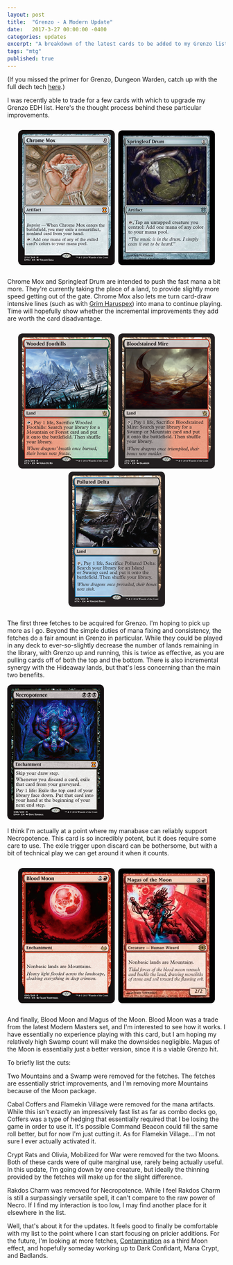 ```yaml
---
layout: post
title:  "Grenzo - A Modern Update"
date:   2017-3-27 00:00:00 -0400
categories: updates
excerpt: "A breakdown of the latest cards to be added to my Grenzo list."
tags: "mtg"
published: true
---
```


(If you missed the primer for Grenzo, Dungeon Warden, catch up with the full dech tech <a href="https://toomanycardgames.com/2017/03/01/magic-the-gathering-competitive-edh-primer-grenzo-dungeon-warden-who-pays-for-their-creatures/" target="_blank">here</a>.)

I was recently able to trade for a few cards with which to upgrade my Grenzo EDH list.  Here's the thought process behind these particular improvements.


<div style="text-align:center;margin:auto;padding:10px">
<img src="/resources/ChromeMox.jpg" style="border:2px solid #fafafa;border-radius:10px">
<img src="/resources/Springleaf.jpg" style="border:2px solid #fafafa;border-radius:10px">
</div>

Chrome Mox and Springleaf Drum are intended to push the fast mana a bit more.  They're currently taking the place of a land, to provide slightly more speed getting out of the gate.  Chrome Mox also lets me turn card-draw intensive lines (such as with <a href="http://gatherer.wizards.com/Pages/Card/Details.aspx?multiverseid=394075" target="_blank">Grim Haruspex</a>) into mana to continue playing.  Time will hopefully show whether the incremental improvements they add are worth the card disadvantage.

<div style="text-align:center;margin:auto;padding:10px">
<img src="/resources/Foothills.png" style="border:2px solid #fafafa;border-radius:10px">
<img src="/resources/mire.jpg" style="border:2px solid #fafafa;border-radius:10px">
<img src="/resources/Delta.png" style="border:2px solid #fafafa;border-radius:10px">
</div>

The first three fetches to be acquired for Grenzo.  I'm hoping to pick up more as I go.  Beyond the simple duties of mana fixing and consistency, the fetches do a fair amount in Grenzo in particular.  While they could be played in any deck to ever-so-slightly decrease the number of lands remaining in the library, with Grenzo up and running, this is twice as effective, as you are pulling cards off of both the top and the bottom.  There is also incremental synergy with the Hideaway lands, but that's less concerning than the main two benefits.

<img class="post" src="/resources/Necro.jpg">

I think I'm actually at a point where my manabase can reliably support Necropotence.  This card is so incredibly potent, but it does require some care to use.  The exile trigger upon discard can be bothersome, but with a bit of technical play we can get around it when it counts.

<div style="text-align:center;margin:auto;padding:10px">
<img src="/resources/BloodMoon.png" style="border:2px solid #fafafa;border-radius:10px">
<img src="/resources/Magus.jpg" style="border:2px solid #fafafa;border-radius:10px">
</div>

And finally, Blood Moon and Magus of the Moon.  Blood Moon was a trade from the latest Modern Masters set, and I'm interested to see how it works.  I have essentially no experience playing with this card, but I am hoping my relatively high Swamp count will make the downsides negligible.  Magus of the Moon is essentially just a better version, since it is a viable Grenzo hit.

To briefly list the cuts:

Two Mountains and a Swamp were removed for the fetches.  The fetches are essentially strict improvements, and I'm removing more Mountains because of the Moon package.

Cabal Coffers and Flamekin Village were removed for the mana artifacts.  While this isn't exactly an impressively fast list as far as combo decks go, Coffers was a type of hedging that essentially required that I be losing the game in order to use it.  It's possible Command Beacon could fill the same roll better, but for now I'm just cutting it.  As for Flamekin Village... I'm not sure I ever actually activated it.

Crypt Rats and Olivia, Mobilized for War were removed for the two Moons.  Both of these cards were of quite marginal use, rarely being actually useful.  In this update, I'm going down by one creature, but ideally the thinning provided by the fetches will make up for the slight difference.

Rakdos Charm was removed for Necropotence.  While I feel Rakdos Charm is still a surpassingly versatile spell, it can't compare to the raw power of Necro.  If I find my interaction is too low, I may find another place for it elsewhere in the list.

Well, that's about it for the updates.  It feels good to finally be comfortable with my list to the point where I can start focusing on pricier additions.  For the future, I'm looking at more fetches, <a href="http://gatherer.wizards.com/Pages/Card/Details.aspx?name=contamination" target="_blank">Contamination</a> as a third Moon effect, and hopefully someday working up to Dark Confidant, Mana Crypt, and Badlands.
